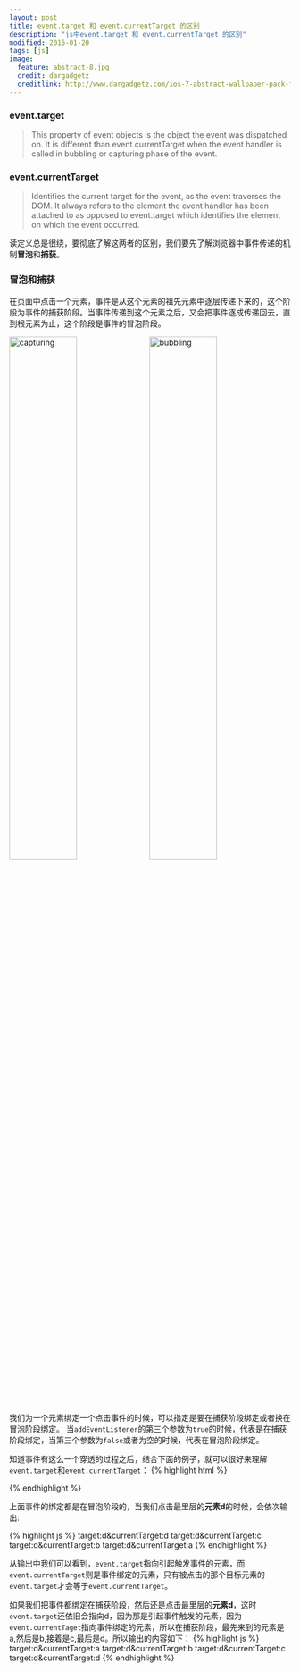 ```yaml
---
layout: post
title: event.target 和 event.currentTarget 的区别
description: "js中event.target 和 event.currentTarget 的区别"
modified: 2015-01-20
tags: [js]
image:
  feature: abstract-8.jpg
  credit: dargadgetz
  creditlink: http://www.dargadgetz.com/ios-7-abstract-wallpaper-pack-for-iphone-5-and-ipod-touch-retina/
---
```


### event.target

> This property of event objects is the object the event was dispatched on. It is different than event.currentTarget when the event handler is called in bubbling or capturing phase of the event.

### event.currentTarget

> Identifies the current target for the event, as the event traverses the DOM. It always refers to the element the event handler has been attached to as opposed to event.target which identifies the element on which the event occurred.

读定义总是很绕，要彻底了解这两者的区别，我们要先了解浏览器中事件传递的机制**冒泡**和**捕获**。

### 冒泡和捕获

在页面中点击一个元素，事件是从这个元素的祖先元素中逐层传递下来的，这个阶段为事件的捕获阶段。当事件传递到这个元素之后，又会把事件逐成传递回去，直到根元素为止，这个阶段是事件的冒泡阶段。

<img src="http://ww4.sinaimg.cn/large/68250c36gw1eofufrk2kxj20cj0aht8w.jpg" alt="capturing" style="width: 49%;">
<img src="http://ww4.sinaimg.cn/large/68250c36gw1eofufqrs15j20ck0abjrj.jpg" alt="bubbling" style="width: 49%;">

我们为一个元素绑定一个点击事件的时候，可以指定是要在捕获阶段绑定或者换在冒泡阶段绑定。
当`addEventListener`的第三个参数为`true`的时候，代表是在捕获阶段绑定，当第三个参数为`false`或者为空的时候，代表在冒泡阶段绑定。

知道事件有这么一个穿透的过程之后，结合下面的例子，就可以很好来理解`event.target`和`event.currentTarget`：
{% highlight html %}
<div id="a">
    <div id="b">
      <div id="c">
        <div id="d"></div>
      </div>
    </div>
</div>

<script>
    document.getElementById('a').addEventListener('click', function(e) {
      console.log('target:' + e.target.id + '&currentTarget:' + e.currentTarget.id);
    });    
    document.getElementById('b').addEventListener('click', function(e) {
      console.log('target:' + e.target.id + '&currentTarget:' + e.currentTarget.id);
    });    
    document.getElementById('c').addEventListener('click', function(e) {
      console.log('target:' + e.target.id + '&currentTarget:' + e.currentTarget.id);
    });    
    document.getElementById('d').addEventListener('click', function(e) {
      console.log('target:' + e.target.id + '&currentTarget:' + e.currentTarget.id);
    });
</script>
{% endhighlight %}

上面事件的绑定都是在冒泡阶段的，当我们点击最里层的**元素d**的时候，会依次输出:

{% highlight js %}
target:d&currentTarget:d
target:d&currentTarget:c
target:d&currentTarget:b
target:d&currentTarget:a
{% endhighlight %}


从输出中我们可以看到，`event.target`指向引起触发事件的元素，而`event.currentTarget`则是事件绑定的元素，只有被点击的那个目标元素的`event.target`才会等于`event.currentTarget`。

如果我们把事件都绑定在捕获阶段，然后还是点击最里层的**元素d**，这时`event.target`还依旧会指向d，因为那是引起事件触发的元素，因为`event.currentTaget`指向事件绑定的元素，所以在捕获阶段，最先来到的元素是a,然后是b,接着是c,最后是d。所以输出的内容如下：
{% highlight js %}
target:d&currentTarget:a
target:d&currentTarget:b
target:d&currentTarget:c
target:d&currentTarget:d
{% endhighlight %}



